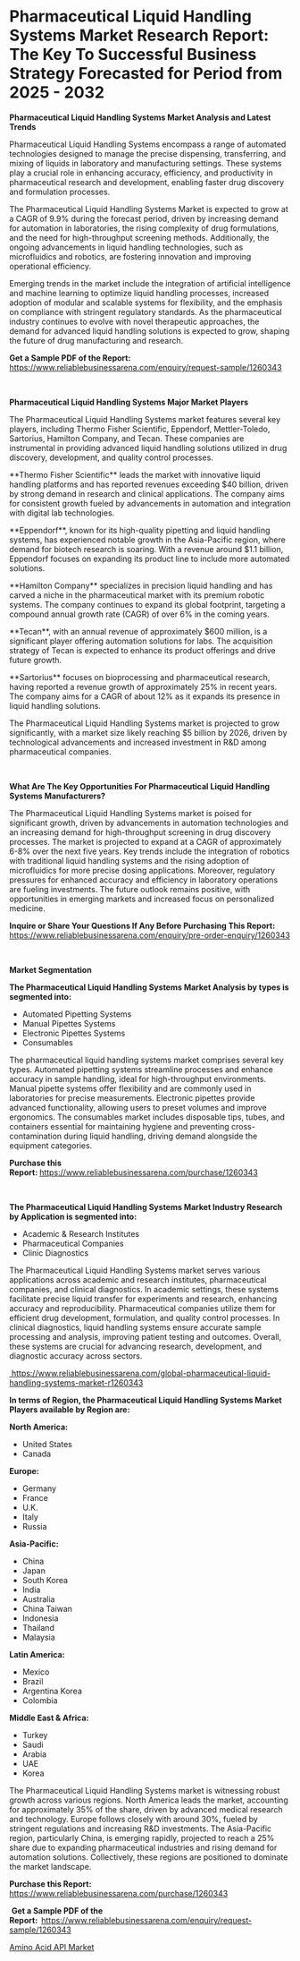 <p><h1>Pharmaceutical Liquid Handling Systems Market Research Report: The Key To Successful Business Strategy Forecasted for Period from 2025 - 2032</h1></p><p><strong>Pharmaceutical Liquid Handling Systems Market Analysis and Latest Trends</strong></p>
<p><p>Pharmaceutical Liquid Handling Systems encompass a range of automated technologies designed to manage the precise dispensing, transferring, and mixing of liquids in laboratory and manufacturing settings. These systems play a crucial role in enhancing accuracy, efficiency, and productivity in pharmaceutical research and development, enabling faster drug discovery and formulation processes.</p><p>The Pharmaceutical Liquid Handling Systems Market is expected to grow at a CAGR of 9.9% during the forecast period, driven by increasing demand for automation in laboratories, the rising complexity of drug formulations, and the need for high-throughput screening methods. Additionally, the ongoing advancements in liquid handling technologies, such as microfluidics and robotics, are fostering innovation and improving operational efficiency.</p><p>Emerging trends in the market include the integration of artificial intelligence and machine learning to optimize liquid handling processes, increased adoption of modular and scalable systems for flexibility, and the emphasis on compliance with stringent regulatory standards. As the pharmaceutical industry continues to evolve with novel therapeutic approaches, the demand for advanced liquid handling solutions is expected to grow, shaping the future of drug manufacturing and research.</p></p>
<p><strong>Get a Sample PDF of the Report:&nbsp;</strong> <a href="https://www.reliablebusinessarena.com/enquiry/request-sample/1260343?utm_campaign=3457&utm_medium=2&utm_source=Github&utm_content=ia&utm_term=29032025&utm_id=pharmaceutical-liquid-handling-systems">https://www.reliablebusinessarena.com/enquiry/request-sample/1260343</a></p>
<p>&nbsp;</p>
<p><strong>Pharmaceutical Liquid Handling Systems Major Market Players</strong></p>
<p><p>The Pharmaceutical Liquid Handling Systems market features several key players, including Thermo Fisher Scientific, Eppendorf, Mettler-Toledo, Sartorius, Hamilton Company, and Tecan. These companies are instrumental in providing advanced liquid handling solutions utilized in drug discovery, development, and quality control processes.</p><p>**Thermo Fisher Scientific** leads the market with innovative liquid handling platforms and has reported revenues exceeding $40 billion, driven by strong demand in research and clinical applications. The company aims for consistent growth fueled by advancements in automation and integration with digital lab technologies.</p><p>**Eppendorf**, known for its high-quality pipetting and liquid handling systems, has experienced notable growth in the Asia-Pacific region, where demand for biotech research is soaring. With a revenue around $1.1 billion, Eppendorf focuses on expanding its product line to include more automated solutions.</p><p>**Hamilton Company** specializes in precision liquid handling and has carved a niche in the pharmaceutical market with its premium robotic systems. The company continues to expand its global footprint, targeting a compound annual growth rate (CAGR) of over 6% in the coming years.</p><p>**Tecan**, with an annual revenue of approximately $600 million, is a significant player offering automation solutions for labs. The acquisition strategy of Tecan is expected to enhance its product offerings and drive future growth.</p><p>**Sartorius** focuses on bioprocessing and pharmaceutical research, having reported a revenue growth of approximately 25% in recent years. The company aims for a CAGR of about 12% as it expands its presence in liquid handling solutions.</p><p>The Pharmaceutical Liquid Handling Systems market is projected to grow significantly, with a market size likely reaching $5 billion by 2026, driven by technological advancements and increased investment in R&D among pharmaceutical companies.</p></p>
<p>&nbsp;</p>
<p><strong>What Are The Key Opportunities For Pharmaceutical Liquid Handling Systems Manufacturers?</strong></p>
<p><p>The Pharmaceutical Liquid Handling Systems market is poised for significant growth, driven by advancements in automation technologies and an increasing demand for high-throughput screening in drug discovery processes. The market is projected to expand at a CAGR of approximately 6-8% over the next five years. Key trends include the integration of robotics with traditional liquid handling systems and the rising adoption of microfluidics for more precise dosing applications. Moreover, regulatory pressures for enhanced accuracy and efficiency in laboratory operations are fueling investments. The future outlook remains positive, with opportunities in emerging markets and increased focus on personalized medicine.</p></p>
<p><strong>Inquire or Share Your Questions If Any Before Purchasing This Report:</strong> <a href="https://www.reliablebusinessarena.com/enquiry/pre-order-enquiry/1260343?utm_campaign=3457&utm_medium=2&utm_source=Github&utm_content=ia&utm_term=29032025&utm_id=pharmaceutical-liquid-handling-systems">https://www.reliablebusinessarena.com/enquiry/pre-order-enquiry/1260343</a></p>
<p>&nbsp;</p>
<p><strong>Market Segmentation</strong></p>
<p><strong>The Pharmaceutical Liquid Handling Systems Market Analysis by types is segmented into:</strong></p>
<p><ul><li>Automated Pipetting Systems</li><li>Manual Pipettes Systems</li><li>Electronic Pipettes Systems</li><li>Consumables</li></ul></p>
<p><p>The pharmaceutical liquid handling systems market comprises several key types. Automated pipetting systems streamline processes and enhance accuracy in sample handling, ideal for high-throughput environments. Manual pipette systems offer flexibility and are commonly used in laboratories for precise measurements. Electronic pipettes provide advanced functionality, allowing users to preset volumes and improve ergonomics. The consumables market includes disposable tips, tubes, and containers essential for maintaining hygiene and preventing cross-contamination during liquid handling, driving demand alongside the equipment categories.</p></p>
<p><strong>Purchase this Report:&nbsp;</strong><a href="https://www.reliablebusinessarena.com/purchase/1260343?utm_campaign=3457&utm_medium=2&utm_source=Github&utm_content=ia&utm_term=29032025&utm_id=pharmaceutical-liquid-handling-systems">https://www.reliablebusinessarena.com/purchase/1260343</a></p>
<p>&nbsp;</p>
<p><strong>The Pharmaceutical Liquid Handling Systems Market Industry Research by Application is segmented into:</strong></p>
<p><ul><li>Academic & Research Institutes</li><li>Pharmaceutical Companies</li><li>Clinic Diagnostics</li></ul></p>
<p><p>The Pharmaceutical Liquid Handling Systems market serves various applications across academic and research institutes, pharmaceutical companies, and clinical diagnostics. In academic settings, these systems facilitate precise liquid transfer for experiments and research, enhancing accuracy and reproducibility. Pharmaceutical companies utilize them for efficient drug development, formulation, and quality control processes. In clinical diagnostics, liquid handling systems ensure accurate sample processing and analysis, improving patient testing and outcomes. Overall, these systems are crucial for advancing research, development, and diagnostic accuracy across sectors.</p></p>
<p><a href="https://www.reliablebusinessarena.com/global-pharmaceutical-liquid-handling-systems-market-r1260343?utm_campaign=3457&utm_medium=2&utm_source=Github&utm_content=ia&utm_term=29032025&utm_id=pharmaceutical-liquid-handling-systems">&nbsp;https://www.reliablebusinessarena.com/global-pharmaceutical-liquid-handling-systems-market-r1260343</a></p>
<p><strong>In terms of Region, the Pharmaceutical Liquid Handling Systems Market Players available by Region are:</strong></p>
<p>
    <p> <strong> North America: </strong>
        <ul>
            <li>United States</li>
            <li>Canada</li>
        </ul>
        </p> 
    <p> <strong> Europe: </strong>
        <ul>
            <li>Germany</li>
            <li>France</li>
            <li>U.K.</li>
            <li>Italy</li>
            <li>Russia</li>
        </ul>
        </p> 
    <p> <strong> Asia-Pacific: </strong>
        <ul>
            <li>China</li>
            <li>Japan</li>
            <li>South Korea</li>
            <li>India</li>
            <li>Australia</li>
            <li>China Taiwan</li>
            <li>Indonesia</li>
            <li>Thailand</li>
            <li>Malaysia</li>
        </ul>
        </p> 
    <p> <strong> Latin America: </strong>
        <ul>
            <li>Mexico</li>
            <li>Brazil</li>
            <li>Argentina Korea</li>
            <li>Colombia</li>
        </ul>
        </p> 
    <p> <strong> Middle East & Africa: </strong>
        <ul>
            <li>Turkey</li>
            <li>Saudi</li>
            <li>Arabia</li>
            <li>UAE</li>
            <li>Korea</li>
        </ul>
    </p>
    </p>
<p><p>The Pharmaceutical Liquid Handling Systems market is witnessing robust growth across various regions. North America leads the market, accounting for approximately 35% of the share, driven by advanced medical research and technology. Europe follows closely with around 30%, fueled by stringent regulations and increasing R&D investments. The Asia-Pacific region, particularly China, is emerging rapidly, projected to reach a 25% share due to expanding pharmaceutical industries and rising demand for automation solutions. Collectively, these regions are positioned to dominate the market landscape.</p></p>
<p><strong>Purchase this Report: </strong><a href="https://www.reliablebusinessarena.com/purchase/1260343?utm_campaign=3457&utm_medium=2&utm_source=Github&utm_content=ia&utm_term=29032025&utm_id=pharmaceutical-liquid-handling-systems">https://www.reliablebusinessarena.com/purchase/1260343</a></p>
<p>&nbsp;<strong>Get a Sample PDF of the Report:&nbsp;&nbsp;</strong><a href="https://www.reliablebusinessarena.com/enquiry/request-sample/1260343?utm_campaign=3457&utm_medium=2&utm_source=Github&utm_content=ia&utm_term=29032025&utm_id=pharmaceutical-liquid-handling-systems">https://www.reliablebusinessarena.com/enquiry/request-sample/1260343</a></p>
<p><strong></strong></p>
<p><p><a href="https://github.com/shamyzinniwl/Market-Research-Report-List-1/blob/main/amino-acid-api-market.md?utm_campaign=3457&utm_medium=2&utm_source=Github&utm_content=ia&utm_term=29032025&utm_id=pharmaceutical-liquid-handling-systems">Amino Acid API Market</a></p></p>